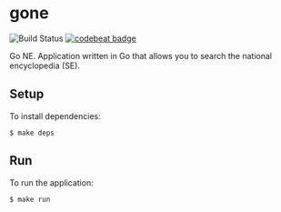 # gone

![Build Status](https://codebuild.eu-west-2.amazonaws.com/badges?uuid=eyJlbmNyeXB0ZWREYXRhIjoia3NSMXVoOHRTamtXbmZJUFZCaElGWEQ2dVhON0FXOWVKZi9qMW5vRjFYd3BXUTVqd3pCRXZWS0c0SE83UHNzMExFTncxTG9UazM2cE5WaHJHSDVkZUpVPSIsIml2UGFyYW1ldGVyU3BlYyI6ImVaTG1lbmxuOUp2amlOWTEiLCJtYXRlcmlhbFNldFNlcmlhbCI6MX0%3D&branch=master) [![codebeat badge](https://codebeat.co/badges/1acc3a3f-9e64-4dfc-a1ef-1378960f9fee)](https://codebeat.co/projects/github-com-lucid-bunch-gone-master)

Go NE. Application written in Go that allows you to search the national encyclopedia (SE).

## Setup

To install dependencies:
```console
$ make deps
```

## Run

To run the application:
```console
$ make run
```
